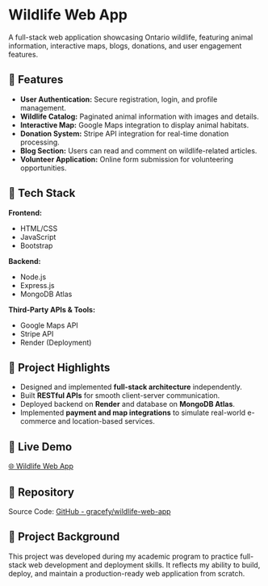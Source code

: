 # Wildlife Web App

A full-stack web application showcasing Ontario wildlife, featuring animal information, interactive maps, blogs, donations, and user engagement features.

## 🌟 Features

- **User Authentication:** Secure registration, login, and profile management.
- **Wildlife Catalog:** Paginated animal information with images and details.
- **Interactive Map:** Google Maps integration to display animal habitats.
- **Donation System:** Stripe API integration for real-time donation processing.
- **Blog Section:** Users can read and comment on wildlife-related articles.
- **Volunteer Application:** Online form submission for volunteering opportunities.

## 🚀 Tech Stack

**Frontend:**
- HTML/CSS
- JavaScript
- Bootstrap

**Backend:**
- Node.js
- Express.js
- MongoDB Atlas

**Third-Party APIs & Tools:**
- Google Maps API
- Stripe API
- Render (Deployment)

## 🎯 Project Highlights

- Designed and implemented **full-stack architecture** independently.
- Built **RESTful APIs** for smooth client-server communication.
- Deployed backend on **Render** and database on **MongoDB Atlas**.
- Implemented **payment and map integrations** to simulate real-world e-commerce and location-based services.

## 🔗 Live Demo

[🌐 Wildlife Web App](https://wildlife-g6xv.onrender.com/)

## 📂 Repository

Source Code: [GitHub - gracefy/wildlife-web-app](https://github.com/gracefy/wildlife-web-app)

## 📌 Project Background

This project was developed during my academic program to practice full-stack web development and deployment skills. It reflects my ability to build, deploy, and maintain a production-ready web application from scratch.
